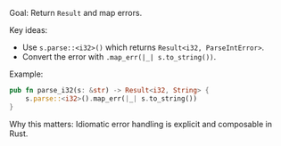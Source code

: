 Goal: Return `Result` and map errors.

Key ideas:
- Use `s.parse::<i32>()` which returns `Result<i32, ParseIntError>`.
- Convert the error with `.map_err(|_| s.to_string())`.

Example:
```rust
pub fn parse_i32(s: &str) -> Result<i32, String> {
    s.parse::<i32>().map_err(|_| s.to_string())
}
```

Why this matters: Idiomatic error handling is explicit and composable in Rust.




